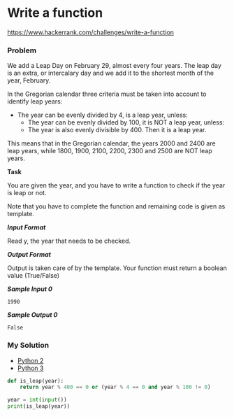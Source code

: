 # Write a function

https://www.hackerrank.com/challenges/write-a-function

### Problem

We add a Leap Day on February 29, almost every four years. The leap day is an extra, or intercalary day and we add it to the shortest month of the year, February.  

In the Gregorian calendar three criteria must be taken into account to identify leap years:

- The year can be evenly divided by 4, is a leap year, unless:
  - The year can be evenly divided by 100, it is NOT a leap year, unless:
  - The year is also evenly divisible by 400. Then it is a leap year.

This means that in the Gregorian calendar, the years 2000 and 2400 are leap years, while 1800, 1900, 2100, 2200, 2300 and 2500 are NOT leap years.

**Task**

You are given the year, and you have to write a function to check if the year is leap or not.  

Note that you have to complete the function and remaining code is given as template.

***Input Format***

Read y, the year that needs to be checked.

***Output Format***

Output is taken care of by the template. Your function must return a boolean value (True/False)

***Sample Input 0***

```
1990
```

***Sample Output 0***

```
False
```

### My Solution

- [Python 2](python2.py)
- [Python 3](python3.py)

```python
def is_leap(year):
    return year % 400 == 0 or (year % 4 == 0 and year % 100 != 0)

year = int(input())
print(is_leap(year))
````